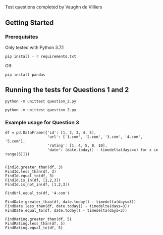 # 

Test questions completed by Vaughn de Villiers

## Getting Started

### Prerequisites

Only tested with Python 3.7.1

```
pip install - r requirements.txt
```

OR

```
pip install pandas
```

## Running the tests for Questions 1 and 2

```
python -m unittest question_2.py
```

```
python -m unittest question_2.py
```


### Example usage for Question 3


```
df = pd.DataFrame({'id': [1, 2, 3, 4, 5],
                   'url': ['1.com', '2.com', '3.com', '4.com', '5.com'],
                   'rating': [1, 4, 5, 8, 10],
                   'date': [date.today() - timedelta(days=x) for x in range(5)]})


FindId.greater_than(df, 3)
FindId.less_than(df, 3)
FindId.equal_to(df, 3)
FindId.is_in(df, [1,2,3])
FindId.is_not_in(df, [1,2,3])

FindUrl.equal_to(df, '4.com')

FindDate.greater_than(df, date.today() - timedelta(days=3))
FindDate.less_than(df, date.today() - timedelta(days=3))
FindDate.equal_to(df, date.today() - timedelta(days=3))

FindRating.greater_than(df, 5)
FindRating.less_than(df, 5)
FindRating.equal_to(df, 5)
```

